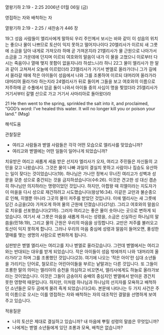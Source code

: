 열왕기하 2:19 - 2:25 
2006년 01월 06일 (금)

영접하는 자와 배척하는 자



열왕기하 2:19 - 2:25 / 새찬송가 446 장


19그 성읍 사람들이 엘리사에게 말하되 우리 주인께서 보시는 바와 같이 이 성읍의 위치는 좋으나 물이 나쁘므로 토산이 익지 못하고 떨어지나이다 20엘리사가 이르되 새 그릇에 소금을 담아 내게로 가져오라 하매 곧 가져온지라 21엘리사가 물 근원으로 나아가서 소금을 그 가운데에 던지며 이르되 여호와의 말씀이 내가 이 물을 고쳤으니 이로부터 다시는 죽음이나 열매 맺지 못함이 없을지니라 하셨느니라 하니 22그 물이 엘리사가 한 말과 같이 고쳐져서 오늘에 이르렀더라 23엘리사가 거기서 벧엘로 올라가더니 그가 길에서 올라갈 때에 작은 아이들이 성읍에서 나와 그를 조롱하여 이르되 대머리여 올라가라 대머리여 올라가라 하는지라 24엘리사가 뒤로 돌이켜 그들을 보고 여호와의 이름으로 저주하매 곧 수풀에서 암곰 둘이 나와서 아이들 중의 사십이 명을 찢었더라 25엘리사가 거기서부터 갈멜 산으로 가고 거기서 사마리아로 돌아왔더라 

21 He then went to the spring, sprinkled the salt into it, and proclaimed, 
“GOD’s word: I’ve healed this water. 
It will no longer kill you or poison your land.” (Msg)

해석도움





관찰질문 
- 여리고 사람들과 벧엘 사람들은 각각 어떤 모습으로 엘리사를 맞았습니까? 
- 여리고와 벧엘에는 어떤 일들이 일어나게 되었습니까? 

치유받은 여리고 
새롭게 세움 받은 선지자 엘리사가 오자, 여리고 주민들은 자신들의 고민을 갖고 나왔습니다. 그것은 물이 나빠 과일이 결실치 못하고 사람이나 짐승도 유산하는 일이 잦다는 것이었습니다(19). 하나님은 가나안 정복시 무너진 여리고가 성벽과 성문을 갖춘 성으로 중건되는 것을 금지하셨습니다(수6:26). 이것은 견고한 성 대신 겸손히 하나님만 의지하라는 명령이었던 것입니다. 하지만, 아합왕 때 히엘이라는 지도자가 이 마을을 다시 성으로 재건하려고 시도했습니다(왕상16:34). 이같은 교만과 불순종으로 인해, 히엘뿐 아니라 그곳의 물이 저주를 받았던 것입니다. 이에 엘리사는 새 그릇에 담긴 소금을(20) 가져오게 하여 물의 근원에 던졌습니다(21상). 그리고 여호와의 말씀으로 치유를 선포했습니다(21하). 그러자 여리고는 좋은 물이 솟아나는 곳으로 변하게 되었습니다. 여기서 새 그릇은 마음을 새롭게 하시는 성령을, 소금은 신실하신 하나님의 말씀을(민18:19), 그리고 물의 근원은 우리의 마음을 상징합니다. 교만은 저주를 불러오고 토산이 익지 못하게 합니다. 그러나 우리의 마음 중심에 성령과 말씀이 들어오면, 풍성한 열매를 맺는 생명의 사람으로 변화하게 됩니다. 

심판받은 벧엘 
엘리사는 여리고를 지나 벧엘로 올라갔습니다. 그런데 벧엘에서는 여리고와는 반대되는 대우를 받게 되었습니다. 작은 아이들이 성읍 밖에까지 나와 ‘대머리여 올라가라’고 하며 그를 조롱했던 것입니다(23). 여기에 나오는 ‘작은 아이’란 십대 소년들을 가리키는 단어로, 철모르는 어린아이들을 부르는 낱말과는 다른 것입니다. 또 그들이 조롱한 말의 의미는 엘리야의 승천을 의심하고 비꼬면서, 엘리사에게도 하늘로 올라가보라는 것이었습니다. 이것은 그들이 금송아지 숭배의 중심지인 벧엘에서 받아온 경건치 못한 영향력 때문입니다. 하지만, 이처럼 하나님과 하나님의 선지자를 모욕하고 배척하던 소년들은 모두 곰에게 물려 죽게 되었습니다(24). 본문에 나타나는 두 가지 사건은 주의 이름으로 오시는 이를 영접하는 자와 배척하는 자의 대조적인 결말을 선명하게 보여주고 있습니다. 

적용질문 
- 나의 토산은 제대로 결실하고 있습니까? 내 마음에 뿌릴 성령의 말씀은 무엇입니까? 
- 나에게는 벧엘 소년들에게 있던 조롱과 모욕, 배척은 없습니까?